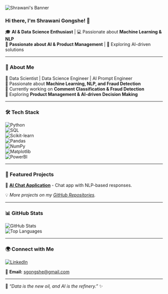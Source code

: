 ![Shrawani's Banner](https://raw.githubusercontent.com/shrawani07/shrau07/main/1671031888906.jpeg)
### Hi there, I'm Shrawani Gongshe! 👋  

🎓 **AI & Data Science Enthusiast** | 💻 Passionate about **Machine Learning & NLP**  
📍 **Passionate about AI & Product Management** | 🚀 Exploring AI-driven solutions  

---

### 🚀 About Me  
🔹 Data Scientist | Data Science Engineer | AI Prompt Engineer  
🔹 Passionate about **Machine Learning, NLP, and Fraud Detection**  
🔹 Currently working on **Comment Classification & Fraud Detection**  
🔹 Exploring **Product Management & AI-driven Decision Making**  

---

### 🛠️ Tech Stack  
![Python](https://img.shields.io/badge/Python-3776AB?style=for-the-badge&logo=python&logoColor=white)  
![SQL](https://img.shields.io/badge/SQL-4479A1?style=for-the-badge&logo=mysql&logoColor=white)  
![Scikit-learn](https://img.shields.io/badge/Scikit--learn-F7931E?style=for-the-badge&logo=scikit-learn&logoColor=white)  
![Pandas](https://img.shields.io/badge/Pandas-150458?style=for-the-badge&logo=pandas&logoColor=white)  
![NumPy](https://img.shields.io/badge/NumPy-013243?style=for-the-badge&logo=numpy&logoColor=white)  
![Matplotlib](https://img.shields.io/badge/Matplotlib-3776AB?style=for-the-badge&logo=python&logoColor=white)   
![PowerBI](https://img.shields.io/badge/PowerBI-F2C811?style=for-the-badge&logo=powerbi&logoColor=black)  

---

### 📌 Featured Projects     
🔹 [**AI Chat Application**](https://github.com/shrawani07/AI-Chat-App) - Chat app with NLP-based responses.  

💡 *More projects on my [GitHub Repositories](https://github.com/shrawani07?tab=repositories).*  

---

### 📊 GitHub Stats  
![GitHub Stats](https://github-readme-stats.vercel.app/api?username=shrawani07&show_icons=true&theme=radical)  
![Top Languages](https://github-readme-stats.vercel.app/api/top-langs/?username=shrawani07&layout=compact&theme=radical)  

---

### 🌍 Connect with Me  
[![LinkedIn](https://img.shields.io/badge/LinkedIn-blue?style=for-the-badge&logo=linkedin)](https://www.linkedin.com/in/shrawani-gongshe-73b16b291/)

📩 **Email:** sgongshe@gmail.com  

---  
🚀 *“Data is the new oil, and AI is the refinery.”* ✨
